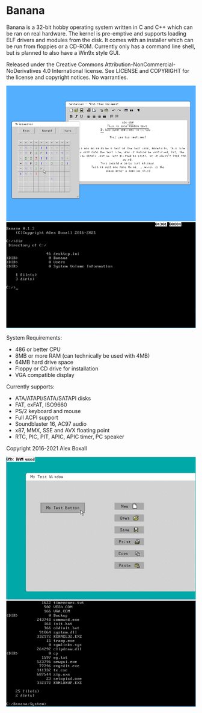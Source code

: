 # Banana
Banana is a 32-bit hobby operating system written in C and C++ which can be ran on real hardware. The kernel is pre-emptive and supports loading ELF drivers and modules from the disk.
It comes with an installer which can be run from floppies or a CD-ROM. Currently only has a command line shell, but is planned to also have a Win9x style GUI. 

Released under the Creative Commons Attribution-NonCommercial-NoDerivatives 4.0 International license.
See LICENSE and COPYRIGHT for the license and copyright notices. No warranties.

![Banana GUI (VESA)](https://github.com/A22347/Banana-Operating-System/blob/main/doc/images/bna_vesa4.PNG "Banana GUI (VESA)")
![Banana command line](https://github.com/A22347/Banana-Operating-System/blob/main/doc/images/bna_prompt.PNG "Banana command line")

System Requirements:
 - 486 or better CPU
 - 8MB or more RAM (can technically be used with 4MB)
 - 64MB hard drive space
 - Floppy or CD drive for installation
 - VGA compatible display
 
 Currently supports:
  - ATA/ATAPI/SATA/SATAPI disks
  - FAT, exFAT, ISO9660
  - PS/2 keyboard and mouse
  - Full ACPI support
  - Soundblaster 16, AC97 audio
  - x87, MMX, SSE and AVX floating point
  - RTC, PIC, PIT, APIC, APIC timer, PC speaker
  
  
Copyright 2016-2021 Alex Boxall

![Banana GUI (VGA)](https://github.com/A22347/Banana-Operating-System/blob/main/doc/images/bna_vga.PNG "Banana GUI (VGA)")
![Banana command line](https://github.com/A22347/Banana-Operating-System/blob/main/doc/images/bna_prompt2.PNG "Banana command line")
